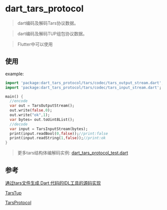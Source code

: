# dart_tars_protocol

> dart编码及解码Tars协议数据。

> dart编码及解码TUP组包协议数据。

> Flutter中可以使用

## 使用

example:

```dart
import 'package:dart_tars_protocol/tars/codec/tars_output_stream.dart';
import 'package:dart_tars_protocol/tars/codec/tars_input_stream.dart';

main() {
  //encode
  var out = TarsOutputStream();
  out.write(false,0);
  out.write("ok",1);
  var bytes= out.toUint8List();
  //decode
  var input = TarsInputStream(bytes);
  print(input.readBool(0,false));//print:false
  print(input.readString(1,false));//print:ok
}


```
> 更多tars结构体编解码实例: [dart_tars_protocol_test.dart](test\dart_tars_protocol_test.dart)


## 参考

[通过tars文件生成 Dart 代码的IDL工具的源码实现](https://github.com/brooklet/TarsCpp/tree/master/tools/tars2dartp)

[TarsTup](https://github.com/TarsCloud/TarsTup)

[TarsProtocol](https://github.com/TarsCloud/TarsProtocol)
